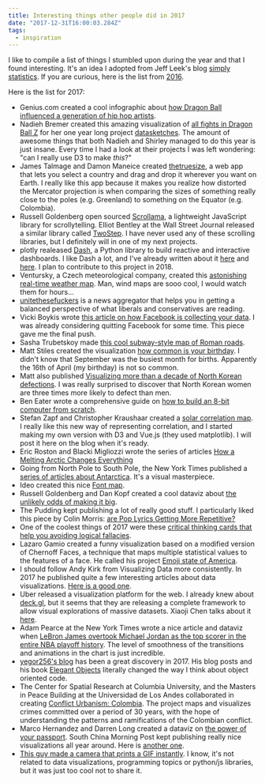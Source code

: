 ```yaml
---
title: Interesting things other people did in 2017
date: "2017-12-31T16:00:03.284Z"
tags:
  - inspiration
---
```


I like to compile a list of things I stumbled upon during the year and that I found interesting. It's an idea I adopted from Jeff Leek's blog [simply statistics](https://simplystatistics.org/). If you are curious, here is the list from [2016](https://www.giacomodebidda.com/posts/interesting-things-other-people-did-in-2016/).

Here is the list for 2017:

* Genius.com created a cool infographic about [how Dragon Ball influenced a generation of hip hop artists](https://genius.com/a/infographic-how-dragon-ball-influenced-a-generation-of-hip-hop-artists).
* Nadieh Bremer created this amazing visualization of [all fights in Dragon Ball Z](https://dragonballz.visualcinnamon.com/) for her one year long project [datasketches](https://www.datasketch.es). The amount of awesome things that both Nadieh and Shirley managed to do this year is just insane. Every time I had a look at their projects I was left wondering: "can I really use D3 to make _this_?"
* James Talmage and Damon Maneice created [thetruesize](https://thetruesize.com), a web app that lets you select a country and drag and drop it wherever you want on Earth. I really like this app because it makes you realize how distorted the Mercator projection is when comparing the sizes of something really close to the poles (e.g. Greenland) to something on the Equator (e.g. Colombia).
* Russell Goldenberg open sourced [Scrollama](https://pudding.cool/process/introducing-scrollama/), a lightweight JavaScript library for scrollytelling. Elliot Bentley at the Wall Street Journal released a similar library called [TwoStep](https://wsj.github.io/two-step/). I have never used any of these scrolling libraries, but I definitely will in one of my next projects.
* plotly realeased [Dash](https://plot.ly/products/dash/), a Python library to build reactive and interactive dashboards. I like Dash a lot, and I've already written about it [here](https://www.giacomodebidda.com/posts/visualize-earthquakes-with-plotly-dash/) and [here](https://www.giacomodebidda.com/posts/reactive-dashboards-with-plotly-dash/). I plan to contribute to this project in 2018.
* Ventursky, a Czech meteorological company, created this [astonishing real-time weather map](https://www.ventusky.com). Man, wind maps are sooo cool, I would watch them for hours...
* [unitethesefuckers](https://unitethesefuckers.com/) is a news aggregator that helps you in getting a balanced perspective of what liberals and conservatives are reading.
* Vicki Boykis wrote [this article on how Facebook is collecting your data](https://vickiboykis.com/2017/02/01/what-should-you-think-about-when-using-facebook/). I was already considering quitting Facebook for some time. This piece gave me the final push.
* Sasha Trubetskoy made [this cool subway-style map of Roman roads](https://sashamaps.net/docs/maps/roman-roads-index/).
* Matt Stiles created the visualization [how common is your birthday](https://thedailyviz.com/2016/09/17/how-common-is-your-birthday-dailyviz/). I didn't know that September was the busiest month for births. Apparently the 16th of April (my birthday) is not so common.
* Matt also published [Visualizing more than a decade of North Korean defections](https://thedailyviz.com/2017/12/22/visualizing-more-than-a-decade-of-north-korean-defections/). I was really surprised to discover that North Korean women are three times more likely to defect than men.
* Ben Eater wrote a comprehensive guide on [how to build an 8-bit computer from scratch](https://eater.net/?utm_source=hackernewsletter&utm_medium=email&utm_term=fav).
* Stefan Zapf and Christopher Kraushaar created a [solar correlation map](https://www.oreilly.com/learning/a-new-visualization-to-beautifully-explore-correlations?imm_mid=0ed213&cmp=em-data-na-na-newsltr_20170208). I really like this new way of representing correlation, and I started making my own version with D3 and Vue.js (they used matplotlib). I will post it here on the blog when it's ready.
* Eric Roston and Blacki Migliozzi wrote the series of articles [How a Melting Arctic Changes Everything](https://www.bloomberg.com/graphics/2017-arctic/)
* Going from North Pole to South Pole, the New York Times published a [series of articles about Antarctica](https://www.nytimes.com/interactive/2017/05/18/climate/antarctica-ice-melt-climate-change.html?_r=0). It's a visual masterpiece.
* Ideo created this nice [Font map](https://fontmap.ideo.com/).
* Russell Goldenberg and Dan Kopf created a cool dataviz about [the unlikely odds of making it big](https://pudding.cool/2017/01/making-it-big/).
* The Pudding kept publishing a lot of really good stuff. I particularly liked this piece by Colin Morris: [are Pop Lyrics Getting More Repetitive?](https://pudding.cool/2017/05/song-repetition/)
* One of the coolest things of 2017 were these [critical thinking cards that help you avoiding logical fallacies](https://yourlogicalfallacyis.com/).
* Lazaro Gamio created a funny visualization based on a modified version of Chernoff Faces, a technique that maps multiple statistical values to the features of a face. He called his project [Emoji state of America](https://www.axios.com/an-emoji-built-from-data-for-every-state-2408885674.html).
* I should follow Andy Kirk from Visualizing Data more consistently. In 2017 he published quite a few interesting articles about data visualizations. [Here is a good one](https://www.visualisingdata.com/2017/07/10-significant-visualisation-developments-january-june-2017/).
* Uber released a visualization platform for the web. I already knew about [deck.gl](https://deck.gl/), but it seems that they are releasing a complete framework to allow visual explorations of massive datasets. Xiaoji Chen talks about it [here](https://eng.uber.com/atg-dataviz/).
* Adam Pearce at the New York Times wrote a nice article and dataviz when [LeBron James overtook Michael Jordan as the top scorer in the entire NBA playoff history](https://www.nytimes.com/interactive/2017/05/25/sports/basketball/lebron-career-playoff-points-record.html). The level of smoothness of the transitions and animations in the chart is just incredible.
* [yegor256's blog](https://www.yegor256.com/best.html) has been a great discovery in 2017. His blog posts and his book [Elegant Objects](https://www.yegor256.com/elegant-objects.html) literally changed the way I think about object oriented code.
* The Center for Spatial Research at Columbia University, and the Masters in Peace Building at the Universidad de Los Andes collaborated in creating [Conflict Urbanism: Colombia](https://centerforspatialresearch.github.io/colombia_site/). The project maps and visualizes crimes committed over a period of 30 years, with the hope of understanding the patterns and ramifications of the Colombian conflict.
* Marco Hernandez and Darren Long created a dataviz on [the power of your passport](https://multimedia.scmp.com/culture/article/passportIndex/). South China Morning Post kept publishing really nice visualizations all year around. Here is [another one](https://multimedia.scmp.com/news/china/article/One-Belt-One-Road/europe.html).
* [This guy made a camera that prints a GIF instantly](https://imgur.com/gallery/CG9w4?utm_source=hackernewsletter&utm_medium=email&utm_term=fav). I know, it's not related to data visualizations, programming topics or python/js libraries, but it was just too cool not to share it.
